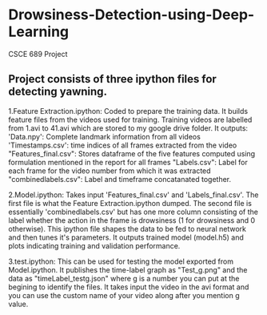 # Drowsiness-Detection-using-Deep-Learning
CSCE 689 Project

## Project consists of three ipython files for detecting yawning.

1.Feature Extraction.ipython:  Coded to prepare the training data. It builds feature files from the videos used for training. Training videos are labelled from 1.avi to 41.avi which are stored to my google drive folder. It outputs:
'Data.npy': Complete landmark information from all videos
'Timestamps.csv': time indices of all frames extracted from the video
"Features_final.csv": Stores dataframe of the five features computed using formulation mentioned in the report for all frames
"Labels.csv": Label for each frame for the video number from which it was extracted
"combinedlabels.csv": Label and timeframe concatanated together.

2.Model.ipython: Takes input 'Features_final.csv' and 'Labels_final.csv'. The first file is what the Feature Extraction.ipython dumped. The second file is essentially 'combinedlabels.csv' but has one more column consisting of the label whether the action in the frame is drowsiness (1 for drowsiness and 0 otherwise). This ipython file shapes the data to be fed to neural network and then tunes it's parameters. It outputs trained model (model.h5) and plots indicating training and validation performance.

3.test.ipython: This can be used for testing the model exported from Model.ipython. It publishes the time-label graph as "Test_g.png" and the data as "timeLabel_testg.json" where g is a number you can put at the begining to identify the files. It takes input the video in the avi format and you can use the custom name of your video along after you mention g value.
